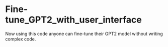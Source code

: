 # Fine-tune_GPT2_with_user_interface
Now using this code anyone can fine-tune their GPT2 model without writing complex code.
